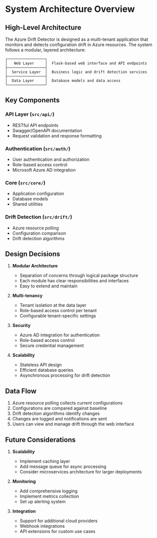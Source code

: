 # System Architecture Overview

## High-Level Architecture

The Azure Drift Detector is designed as a multi-tenant application that monitors and detects configuration drift in Azure resources. The system follows a modular, layered architecture:

```
┌─────────────────┐
│   Web Layer     │  Flask-based web interface and API endpoints
├─────────────────┤
│  Service Layer  │  Business logic and drift detection services
├─────────────────┤
│  Data Layer     │  Database models and data access
└─────────────────┘
```

## Key Components

### API Layer (`src/api/`)
- RESTful API endpoints
- Swagger/OpenAPI documentation
- Request validation and response formatting

### Authentication (`src/auth/`)
- User authentication and authorization
- Role-based access control
- Microsoft Azure AD integration

### Core (`src/core/`)
- Application configuration
- Database models
- Shared utilities

### Drift Detection (`src/drift/`)
- Azure resource polling
- Configuration comparison
- Drift detection algorithms

## Design Decisions

1. **Modular Architecture**
   - Separation of concerns through logical package structure
   - Each module has clear responsibilities and interfaces
   - Easy to extend and maintain

2. **Multi-tenancy**
   - Tenant isolation at the data layer
   - Role-based access control per tenant
   - Configurable tenant-specific settings

3. **Security**
   - Azure AD integration for authentication
   - Role-based access control
   - Secure credential management

4. **Scalability**
   - Stateless API design
   - Efficient database queries
   - Asynchronous processing for drift detection

## Data Flow

1. Azure resource polling collects current configurations
2. Configurations are compared against baseline
3. Drift detection algorithms identify changes
4. Changes are logged and notifications are sent
5. Users can view and manage drift through the web interface

## Future Considerations

1. **Scalability**
   - Implement caching layer
   - Add message queue for async processing
   - Consider microservices architecture for larger deployments

2. **Monitoring**
   - Add comprehensive logging
   - Implement metrics collection
   - Set up alerting system

3. **Integration**
   - Support for additional cloud providers
   - Webhook integrations
   - API extensions for custom use cases 